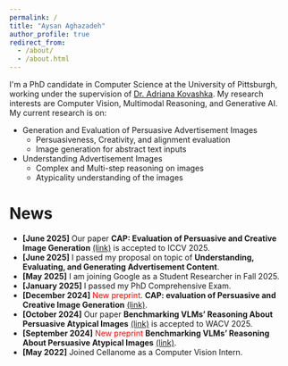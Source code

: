 ```yaml
---
permalink: /
title: "Aysan Aghazadeh"
author_profile: true
redirect_from: 
  - /about/
  - /about.html
---
```


I'm a PhD candidate in Computer Science at the University of Pittsburgh, working under the supervision of [Dr. Adriana Kovashka](https://people.cs.pitt.edu/~kovashka/index.htm). My research interests are Computer Vision, Multimodal Reasoning, and Generative AI. My current research is on:
* Generation and Evaluation of Persuasive Advertisement Images
  * Persuasiveness, Creativity, and alignment evaluation
  * Image generation for abstract text inputs
* Understanding Advertisement Images
  * Complex and Multi-step reasoning on images
  * Atypicality understanding of the images

News
======
* **\[June 2025\]** Our paper **CAP: Evaluation of Persuasive and Creative Image Generation** [(link)](https://arxiv.org/pdf/2412.10426) is accepted to ICCV 2025.
* **\[June 2025\]** I passed my proposal on topic of **Understanding, Evaluating, and Generating Advertisement Content**. 
* **\[May 2025\]** I am joining Google as a Student Researcher in Fall 2025.
* **\[January 2025\]** I passed my PhD Comprehensive Exam.
* **\[December 2024\]** <span style="color:red">New preprint</span>. **CAP: evaluation of Persuasive and Creative Image Generation** [(link)](https://arxiv.org/pdf/2412.10426).
* **\[October 2024\]** Our paper **Benchmarking VLMs’ Reasoning About Persuasive Atypical Images** [(link)](https://arxiv.org/pdf/2409.10719) is accepted to WACV 2025.
* **\[September 2024\]** <span style="color:red">New preprint</span> **Benchmarking VLMs’ Reasoning About Persuasive Atypical Images** [(link)](https://arxiv.org/pdf/2409.10719).
* **\[May 2022\]** Joined Cellanome as a Computer Vision Intern.

